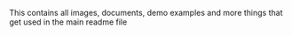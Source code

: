 This contains all images, documents, demo examples and more things that get used in the main readme file
